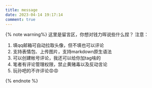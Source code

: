 ```yaml
---
title: message
date: 2023-04-14 19:17:14
comment: true
---
```






{% note warning%}
这里是留言区，你想对钱力晖说些什么捏？
注意：
1. 填qq邮箱可自动拉取头像，但不填也可以评论
2. 支持表情包、上传图片，支持markdown原生语法
3. 可以创建帐号评论，我还可以给你加tag啥的
4. 笔者有评论管理权限，禁止黄赌毒以及反动言论
5. 玩孙吧的不许评论😡😡

{% endnote %}
